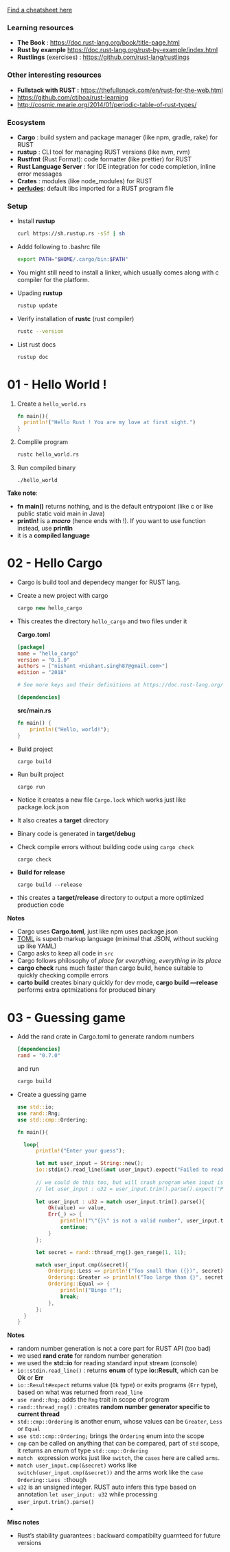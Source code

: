 [Find a cheatsheet here](./cheatsheet.md) 

### Learning resources

- **The Book** : https://doc.rust-lang.org/book/title-page.html
- **Rust by example** https://doc.rust-lang.org/rust-by-example/index.html
- **Rustlings** (exercises) : https://github.com/rust-lang/rustlings



### Other interesting resources

- **Fullstack with RUST :** https://thefullsnack.com/en/rust-for-the-web.html
- https://github.com/ctjhoa/rust-learning
- http://cosmic.mearie.org/2014/01/periodic-table-of-rust-types/



### Ecosystem

- **Cargo** : build system and package manager (like npm, gradle, rake) for RUST
- **rustup** : CLI tool for managing RUST versions (like nvm, rvm)
- **Rustfmt**  (Rust Format): code formatter (like prettier) for RUST
- **Rust Language Server** : for IDE integration for code completion, inline error messages
- **Crates** : modules (like node_modules) for RUST
- **[perludes](https://doc.rust-lang.org/std/prelude/index.html)**: default libs imported for a RUST program file



### Setup

- Install **rustup**

  ```sh
  curl https://sh.rustup.rs -sSf | sh
  ```

- Addd following to .bashrc file

  ```bash
  export PATH="$HOME/.cargo/bin:$PATH"
  ```

- You might still need to install a linker, which usually comes along with c compiler for the platform.

- Upading **rustup**

  ```bash
  rustup update	
  ```

- Verify installation of **rustc** (rust compiler)

  ```bash
  rustc --version	
  ```

- List rust docs

  ```bash
  rustup doc			
  ```

  

# 01 - Hello World !

1. Create a `hello_world.rs`

   ```rust
   fn main(){
     println!("Hello Rust ! You are my love at first sight.")
   }
   ```

2. Complile program

   ```bash
   rustc hello_world.rs
   ```

3. Run compiled binary

   ```
   ./hello_world
   ```

**Take note**: 

- **fn main()** returns nothing, and is the default entrypoiont (like c or like public static void main in Java)
- **println!** is a ***macro*** (hence ends with !). If you want to use function instead, use **println**
- it is a **compiled language**





# 02 - Hello Cargo

- Cargo is build tool and dependecy manger for RUST lang.

- Create a new project with cargo

  ```java
  cargo new hello_cargo
  ```

- This creates the directory `hello_cargo` and two files under it

  **Cargo.toml**

  ```toml
  [package]
  name = "hello_cargo"
  version = "0.1.0"
  authors = ["nishant <nishant.singh87@gmail.com>"]
  edition = "2018"
  
  # See more keys and their definitions at https://doc.rust-lang.org/cargo/reference/manifest.html
  
  [dependencies]
  ```

	**src/main.rs**
	
	```rust
	fn main() {
	    println!("Hello, world!");
	}
	```

- Build project

  ```
  cargo build
  ```

- Run built project

  ```bash
  cargo run
  ```

- Notice it creates a new file `Cargo.lock` which works just like package.lock.json 

- It also creates a **target** directory

- Binary code is generated in **target/debug**

- Check compile errors without building code using `cargo check`

  ```
  cargo check
  ```

- **Build for release**

  ```
  cargo build --release
  ```

- this creates a **target/release** directory to output a more optimized production code

**Notes**

- Cargo uses **Cargo.toml**, just like npm uses package.json
- [TOML](https://github.com/toml-lang/toml) is superb markup language (minimal that JSON, without sucking up like YAML)
- Cargo asks to keep all code in `src`
- Cargo follows philosophy of *place for everything, everything in its place*
- **cargo check** runs much faster than cargo build, hence suitable to quickly checking compile errors
- **carto build** creates binary quickly for dev mode, **cargo build —release** performs extra optmizations for produced binary





# 03 - Guessing game



- Add the rand crate in Cargo.toml to generate random numbers

  ```toml
  [dependencies]
  rand = "0.7.0"
  ```

  and run 

  ```bash
  cargo build
  ```

  

- Create a guessing game

  ```rust
  use std::io;
  use rand::Rng;
  use std::cmp::Ordering;
  
  fn main(){
  
  	loop{
  		println!("Enter your guess");
  
  		let mut user_input = String::new();
  		io::stdin().read_line(&mut user_input).expect("Failed to read value from console");
  		
  		// we could do this too, but will crash program when input is invalid number
  		// let user_input : u32 = user_input.trim().parse().expect("Please enter a valid number");
  		
  		let user_input : u32 = match user_input.trim().parse(){
  			Ok(value) => value,
  			Err(_) => {
  				println!("\"{}\" is not a valid number", user_input.trim());
  				continue;
  			}
  		};
  
  		let secret = rand::thread_rng().gen_range(1, 11);
  
  		match user_input.cmp(&secret){
  			Ordering::Less => println!("Too small than ({})", secret),
  			Ordering::Greater => println!("Too large than {}", secret),
  			Ordering::Equal => {
  				println!("Bingo !");
  				break;
  			},
  		};
  	}
  }
  ```

**Notes**

- random number generation is not a core part for RUST API (too bad)
- we used **rand crate** for random number generation
- we used the **std::io**  for reading standard input stream (console)
- `io::stdin.read_line()` : returns **enum** of type **io::Result**, which can be **Ok** or **Err**
- `io::Result#expect` returns value (`Ok` type) or exits programs (`Err` type), based on what was returned from `read_line`
- `use rand::Rng;` adds the `Rng` trait in scope of program
- `rand::thread_rng()` : creates **random number generator specific to current thread** 
- `std::cmp::Ordering` is another enum, whose values can be `Greater`, `Less` or `Equal`
- `use std::cmp::Ordering;` brings the `Ordering` enum into the scope
- `cmp` can be called on anything that can be compared, part of `std` scope, it returns an enum of type `std::cmp::Ordering`
- `match ` expression works just like `switch`, the `cases` here are called `arms`. 
- `match user_input.cmp(&secret)` works like `switch(user_input.cmp(&secret))` and the arms work like the `case Ordering::Less :`though
- `u32` is an unsigned integer. RUST auto infers this type based on annotation `let user_input: u32` while processing `user_input.trim().parse()`
- 



**Misc notes**

- Rust’s stability guarantees : backward compatibilty guarnteed for future versions